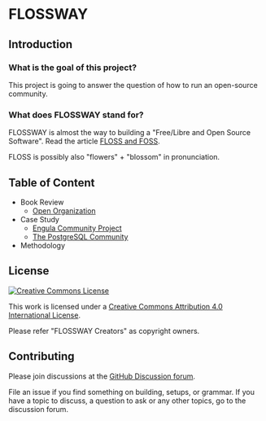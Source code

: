 # FLOSSWAY

## Introduction

### What is the goal of this project?

This project is going to answer the question of how to run an open-source community.

### What does FLOSSWAY stand for?

FLOSSWAY is almost the way to building a "Free/Libre and Open Source Software". Read the article [FLOSS and FOSS](https://www.gnu.org/philosophy/floss-and-foss.html).

FLOSS is possibly also "flowers" + "blossom" in pronunciation.

## Table of Content

* Book Review
  * [Open Organization](book-review-open-organization.zh_CN.md)
* Case Study
  * [Engula Community Project](engula-community-project.en.md)
  * [The PostgreSQL Community](the-postgresql-community.zh_CN.md)
* Methodology

## License

[![Creative Commons License](https://i.creativecommons.org/l/by/4.0/88x31.png)](http://creativecommons.org/licenses/by/4.0/)

This work is licensed under a [Creative Commons Attribution 4.0 International License](http://creativecommons.org/licenses/by/4.0/).

Please refer "FLOSSWAY Creators" as copyright owners.

## Contributing

Please join discussions at the [GitHub Discussion forum](https://github.com/flossway/flossway/discussions).

File an issue if you find something on building, setups, or grammar. If you have a topic to discuss, a question to ask or any other topics, go to the discussion forum.
